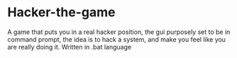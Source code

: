 # Hacker-the-game
A game that puts you in a real hacker position, the gui purposely set to be in command prompt, the idea is to hack a system, and make you feel like you are really doing it. Written in .bat language
